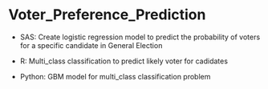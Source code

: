 # Voter_Preference_Prediction
- SAS: Create logistic regression model to predict the probability of voters for a specific candidate in General Election 


- R: Multi_class classification to predict likely voter for cadidates

- Python: GBM model for multi_class classification problem
